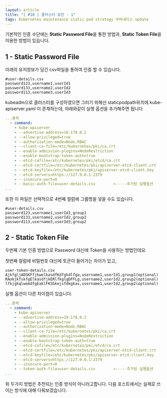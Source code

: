 ```yaml
---
layout: article
title: "[ #10 ] 클러스터 보안 - 1"
tags: Kubernetes maintenance static pod strategy 쿠버네티스 update
---
```


기본적인 인증 수단에는 **Static Password File**을 통한 방법과, **Static Token File**을 이용한 방법이 있습니다.



## 1 - Static Password File


아래의 유저정보가 담긴 csv파일을 통하여 인증 할 수 있습니다.
~~~
#user-details.csv
password123,username1,userId1
password133,username2,userId2
password113,username3,userId3 
~~~


kubeadm으로 클러스터를 구성하였으면 
그러기 위해선 staticpodpath위치에 kube-apiserver.yaml 이 존재하는데, 아래와같이 실행 옵션을 추가해주면 됩니다
~~~yaml
...중략
  - command:
    - kube-apiserver
    - --advertise-address=10.178.0.2
    - --allow-privileged=true
    - --authorization-mode=Node,RBAC
    - --client-ca-file=/etc/kubernetes/pki/ca.crt
    - --enable-admission-plugins=NodeRestriction
    - --enable-bootstrap-token-auth=true
    - --etcd-cafile=/etc/kubernetes/pki/etcd/ca.crt
    - --etcd-certfile=/etc/kubernetes/pki/apiserver-etcd-client.crt
    - --etcd-keyfile=/etc/kubernetes/pki/apiserver-etcd-client.key
    - --etcd-servers=https://127.0.0.1:2379
    - --insecure-port=0
    - --basic-auth-file=user-details.csv        <-----추가된 실행옵션
...
~~~


또한 이 파일은 선택적으로 4번째 컬럼에 그룹명을 넣을 수도 있습니다.
~~~
#user-details.csv 
password123,username1,userId1,group1
password133,username2,userId2,group2
password113,username3,userId3,group2
~~~

## 2 - Static Token File 

두번째 기본 인증 방법으로 Password 대신에 Token을 사용하는 방법인데요

첫번째 컬럼에 비밀번호 대신에 토큰이 들어가는 차이가 있고,
~~~
user-token-details.csv
AjkfgljADSKFfjkwelkasdfKdfgkdlfga,username1,userId1,group1(optional)
RAakjkfskfgElkasdfjkERlfkglgDFFLg,username2,userId2,group2(optional)
lfkjgkqlwemdfgEaklFKSGkejsfdkgkas,username1,userId2,group2(optional)
~~~

실행 옵션이 다른 차이점이 있습니다.

~~~yaml
...중략
  - command:
    - kube-apiserver
    - --advertise-address=10.178.0.2
    - --allow-privileged=true
    - --authorization-mode=Node,RBAC
    - --client-ca-file=/etc/kubernetes/pki/ca.crt
    - --enable-admission-plugins=NodeRestriction
    - --enable-bootstrap-token-auth=true
    - --etcd-cafile=/etc/kubernetes/pki/etcd/ca.crt
    - --etcd-certfile=/etc/kubernetes/pki/apiserver-etcd-client.crt
    - --etcd-keyfile=/etc/kubernetes/pki/apiserver-etcd-client.key
    - --etcd-servers=https://127.0.0.1:2379
    - --insecure-port=0
    - --token-auth-file=user-details.csv        <-----추가된 실행옵션
...
~~~

위 두가지 방법은 추천되는 인증 방식이 아니라고합니다.
다음 포스트에서는 실제로 쓰이는 방식에 대해 다뤄보겠습니다.